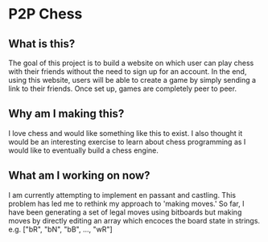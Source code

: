 # P2P Chess
## What is this?
The goal of this project is to build a website on which user can play chess with their friends without the need to sign up for an account. In the end, using this website, users will be able to create a game by simply sending a link to their friends. Once set up, games are completely peer to peer. 
## Why am I making this?
I love chess and would like something like this to exist. I also thought it would be an interesting exercise to learn about chess programming as I would like to eventually build a chess engine. 
## What am I working on now?
I am currently attempting to implement en passant and castling. This problem has led me to rethink my approach to 'making moves.' So far, I have been generating a set of legal moves using bitboards but making moves by directly editing an array which encoces the board state in strings. e.g. ["bR", "bN", "bB", ..., "wR"] 

